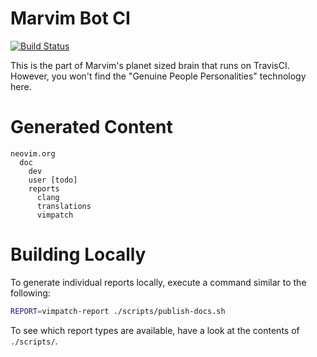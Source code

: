 Marvim Bot CI
=============

[![Build Status](https://travis-ci.org/neovim/bot-ci.svg?branch=master)](https://travis-ci.org/neovim/bot-ci)

This is the part of Marvim's planet sized brain that runs on TravisCI.
However, you won't find the "Genuine People Personalities" technology here.

Generated Content
=================

```
neovim.org
  doc
    dev
    user [todo]
    reports
      clang
      translations
      vimpatch
```

Building Locally
================

To generate individual reports locally, execute a command similar to the following:

```bash
REPORT=vimpatch-report ./scripts/publish-docs.sh
```

To see which report types are available, have a look at the contents of `./scripts/`.
